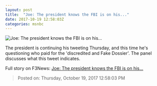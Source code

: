 ```yaml
---
layout: post
title:  "Joe: The president knows the FBI is on his..."
date: 2017-10-19 12:58:03Z
categories: msnbc
---
```


![Joe: The president knows the FBI is on his...](https://media1.s-nbcnews.com/j/MSNBC/Components/Video/201710/2017-10-19T12-58-10-766Z--1280x720.video_1067x600.jpg)

The president is continuing his tweeting Thursday, and this time he's questioning who paid for the 'discredited and Fake Dossier'. The panel discusses what this tweet indicates.


Full story on F3News: [Joe: The president knows the FBI is on his...](http://www.f3nws.com/n/GPgGqE)

> Posted on: Thursday, October 19, 2017 12:58:03 PM
